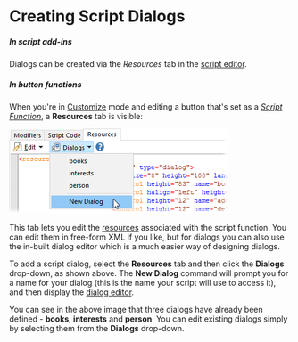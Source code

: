 # Creating Script Dialogs

##### In script add-ins

Dialogs can be created via the *Resources* tab in the [script editor](../script_editor/RAEDME.md).

##### In button functions

When you're in [Customize](/Manual/customize/RAEDME.md) mode and editing a button that's set as a *[Script Function](../script_functions.md)*, a **Resources** tab is visible:

![](/Manual/images/media/image063.png)

This tab lets you edit the [resources](../resources/RAEDME.md) associated with the script function. You can edit them in free-form XML if you like, but for dialogs you can also use the in-built dialog editor which is a much easier way of designing dialogs.

To add a script dialog, select the **Resources** tab and then click the **Dialogs** drop-down, as shown above. The **New Dialog** command will prompt you for a name for your dialog (this is the name your script will use to access it), and then display the [dialog editor](../script_editor/editors/dialog_editor/RAEDME.md).

You can see in the above image that three dialogs have already been defined - **books**, **interests** and **person**. You can edit existing dialogs simply by selecting them from the **Dialogs** drop-down.
